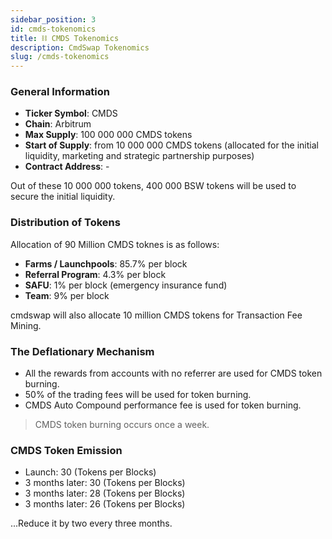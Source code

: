 ```yaml
---
sidebar_position: 3
id: cmds-tokenomics
title: ⛓ CMDS Tokenomics
description: CmdSwap Tokenomics
slug: /cmds-tokenomics
---
```


### General Information

- **Ticker Symbol**: CMDS
- **Chain**: Arbitrum
- **Max Supply**: 100 000 000 CMDS tokens
- **Start of Supply**: from 10 000 000 CMDS tokens (allocated for the initial liquidity, marketing and strategic partnership purposes)
- **Contract Address**: -

Out of these 10 000 000 tokens, 400 000 BSW tokens will be used to secure the initial liquidity.

### Distribution of Tokens

Allocation of 90 Million CMDS toknes is as follows:

- **Farms / Launchpools**: 85.7% per block
- **Referral Program**: 4.3% per block
- **SAFU**: 1% per block (emergency insurance fund)
- **Team**: 9% per block

cmdswap will also allocate 10 million CMDS tokens for Transaction Fee Mining.

### The Deflationary Mechanism

- All the rewards from accounts with no referrer are used for CMDS token burning.
- 50% of the trading fees will be used for token burning.
- CMDS Auto Compound performance fee is used for token burning.

> CMDS token burning occurs once a week.

### CMDS Token Emission

- Launch: 30 (Tokens per Blocks)
- 3 months later: 30 (Tokens per Blocks)
- 3 months later: 28 (Tokens per Blocks)
- 3 months later: 26 (Tokens per Blocks)

...Reduce it by two every three months.
